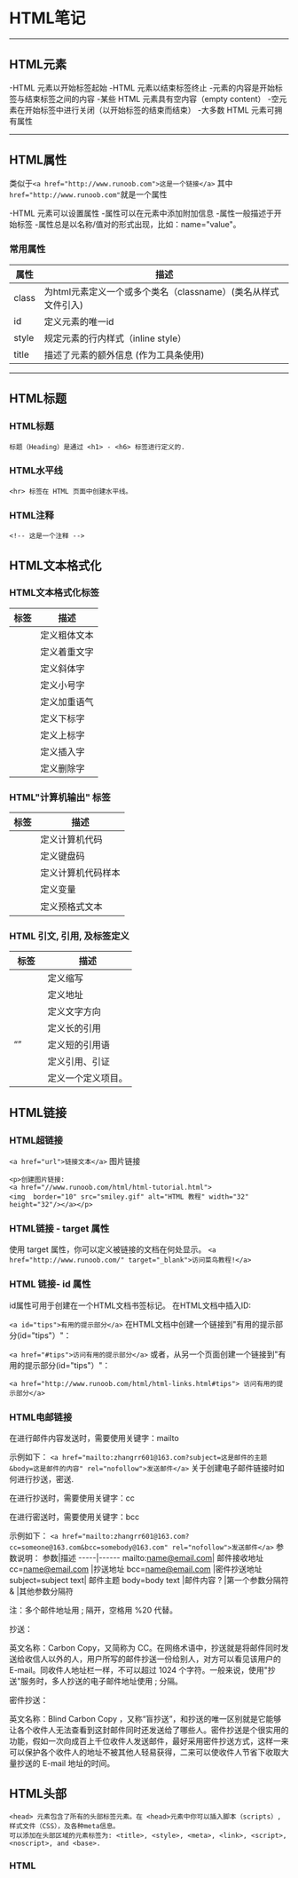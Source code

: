 # HTML笔记

--------
## HTML元素

-HTML 元素以开始标签起始
-HTML 元素以结束标签终止
-元素的内容是开始标签与结束标签之间的内容
-某些 HTML 元素具有空内容（empty content）
-空元素在开始标签中进行关闭（以开始标签的结束而结束）
-大多数 HTML 元素可拥有属性

-------

## HTML属性

类似于`<a href="http://www.runoob.com">这是一个链接</a>`
其中`href="http://www.runoob.com"`就是一个属性

-HTML 元素可以设置属性
-属性可以在元素中添加附加信息
-属性一般描述于开始标签
-属性总是以名称/值对的形式出现，比如：name="value"。

### 常用属性
属性|描述
---------|----------
class	|为html元素定义一个或多个类名（classname）(类名从样式文件引入)
id	|定义元素的唯一id
style	|规定元素的行内样式（inline style）
title	|描述了元素的额外信息 (作为工具条使用)

--------

## HTML标题

### HTML标题
`标题（Heading）是通过 <h1> - <h6> 标签进行定义的.`

### HTML水平线

`<hr> 标签在 HTML 页面中创建水平线。`

### HTML注释

`<!-- 这是一个注释 -->`

## HTML文本格式化
### HTML文本格式化标签

标签|描述
-----|-------
<b>	|定义粗体文本
<em>|	定义着重文字
<i>	|定义斜体字
<small>|	定义小号字
<strong>|	定义加重语气
<sub>	|定义下标字
<sup>	|定义上标字
<ins>	|定义插入字
<del>	|定义删除字

### HTML"计算机输出" 标签
标签|描述
-----|-------
<code>	|定义计算机代码
<kbd>	|定义键盘码
<samp>	|定义计算机代码样本
<var>	|定义变量
<pre>	|定义预格式文本


### HTML 引文, 引用, 及标签定义
标签|描述
-----|-------
<abbr>	|定义缩写
<address>|	定义地址
<bdo>	|定义文字方向
<blockquote>|	定义长的引用
<q>	|定义短的引用语
<cite>	|定义引用、引证
<dfn>	|定义一个定义项目。

## HTML链接
### HTML超链接
`<a href="url">链接文本</a>`
图片链接
```
<p>创建图片链接:
<a href="//www.runoob.com/html/html-tutorial.html">
<img  border="10" src="smiley.gif" alt="HTML 教程" width="32" height="32"/></a></p>
```
### HTML链接 - target 属性

使用 target 属性，你可以定义被链接的文档在何处显示。
`<a href="http://www.runoob.com/" target="_blank">访问菜鸟教程!</a>`

### HTML 链接- id 属性
id属性可用于创建在一个HTML文档书签标记。
在HTML文档中插入ID:

`<a id="tips">有用的提示部分</a>`
在HTML文档中创建一个链接到"有用的提示部分(id="tips"）"：

`<a href="#tips">访问有用的提示部分</a>`
或者，从另一个页面创建一个链接到"有用的提示部分(id="tips"）"：

`<a href="http://www.runoob.com/html/html-links.html#tips">
访问有用的提示部分</a>`

### HTML电邮链接
在进行邮件内容发送时，需要使用关键字：mailto<br>

示例如下：
`<a href="mailto:zhangrr601@163.com?subject=这是邮件的主题&body=这是邮件的内容" rel="nofollow">发送邮件</a>`
关于创建电子邮件链接时如何进行抄送，密送.<br>

在进行抄送时，需要使用关键字：cc<br>

在进行密送时，需要使用关键字：bcc<br>

示例如下：
`<a href="mailto:zhangrr601@163.com?cc=someone@163.com&bcc=somebody@163.com" rel="nofollow">发送邮件</a>`
参数说明：
参数|描述
-----|------
mailto:name@email.com|	邮件接收地址
cc=name@email.com	|抄送地址
bcc=name@email.com	|密件抄送地址
subject=subject text|	邮件主题
body=body text	|邮件内容
?	|第一个参数分隔符
&	|其他参数分隔符

注：多个邮件地址用 ; 隔开，空格用 %20 代替。

抄送：

英文名称：Carbon Copy，又简称为 CC。在网络术语中，抄送就是将邮件同时发送给收信人以外的人，用户所写的邮件抄送一份给别人，对方可以看见该用户的 E-mail。同收件人地址栏一样，不可以超过 1024 个字符。一般来说，使用"抄送"服务时，多人抄送的电子邮件地址使用 ; 分隔。

密件抄送：

英文名称：Blind Carbon Copy ，又称“盲抄送”，和抄送的唯一区别就是它能够让各个收件人无法查看到这封邮件同时还发送给了哪些人。密件抄送是个很实用的功能，假如一次向成百上千位收件人发送邮件，最好采用密件抄送方式，这样一来可以保护各个收件人的地址不被其他人轻易获得，二来可以使收件人节省下收取大量抄送的 E-mail 地址的时间。

## HTML头部
```
<head> 元素包含了所有的头部标签元素。在 <head>元素中你可以插入脚本（scripts）, 样式文件（CSS），及各种meta信息。
可以添加在头部区域的元素标签为: <title>, <style>, <meta>, <link>, <script>, <noscript>, and <base>.
```
### HTML <title> 元素
<title> 元素:

定义了浏览器工具栏的标题
当网页添加到收藏夹时，显示在收藏夹中的标题
显示在搜索引擎结果页面的标题

### HTML <base> 元素
<base> 标签描述了基本的链接地址/链接目标，该标签作为HTML文档中所有的链接标签的默认链接:
```
<head>
<base href="http://www.runoob.com/images/" target="_blank">
</head>
```

### HTML <link> 元素
<link> 标签定义了文档与外部资源之间的关系。

<link> 标签通常用于链接到样式表:
```
<head>
<link rel="stylesheet" type="text/css" href="mystyle.css">
</head>
```

### HTML <style> 元素

<style> 标签定义了HTML文档的样式文件引用地址.

在<style> 元素中你也可以直接添加样式来渲染 HTML 文档:
```
<head>
<style type="text/css">
body {background-color:yellow}
p {color:blue}
</style>
</head>
```

### HTML <meta> 元素
```
meta标签描述了一些基本的元数据。

<meta> 标签提供了元数据.元数据也不显示在页面上，但会被浏览器解析。

META 元素通常用于指定网页的描述，关键词，文件的最后修改时间，作者，和其他元数据。

元数据可以使用于浏览器（如何显示内容或重新加载页面），搜索引擎（关键词），或其他Web服务。

<meta> 一般放置于 <head> 区域

为搜索引擎定义关键词:
```

`<meta name="keywords" content="HTML, CSS, XML, XHTML, JavaScript">`
为网页定义描述内容:

`<meta name="description" content="免费 Web & 编程 教程">`
定义网页作者:

`<meta name="author" content="Runoob">`
每30秒钟刷新当前页面:

`<meta http-equiv="refresh" content="30">`

### HTML <script> 元素

`<script>标签用于加载脚本文件，如： JavaScript。`